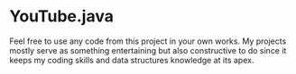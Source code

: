 # YouTube.java
Feel free to use any code from this project in your own works. My projects mostly serve as something entertaining but also constructive to do since it keeps my coding skills and data structures knowledge at its apex.
